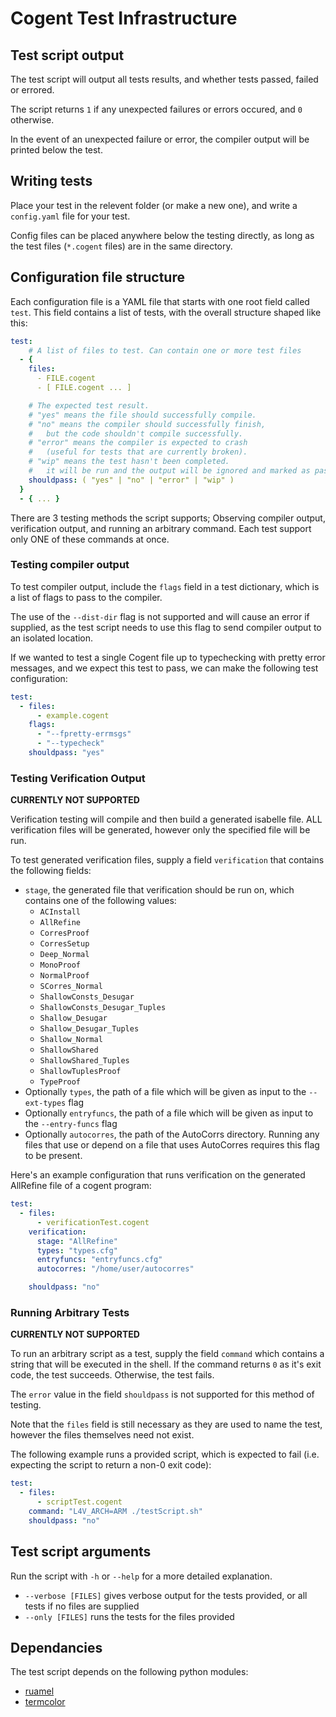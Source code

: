 # Cogent Test Infrastructure

## Test script output

The test script will output all tests results, and whether tests passed, failed or errored.

The script returns `1` if any unexpected failures or errors occured, and `0` otherwise.

In the event of an unexpected failure or error, the compiler output will be printed below the test.

## Writing tests

Place your test in the relevent folder (or make a new one), and write a `config.yaml` file for your test.

Config files can be placed anywhere below the testing directly, as long as the test files (`*.cogent` files) are in the same directory.

## Configuration file structure

Each configuration file is a YAML file that starts with one root field called `test`. This field contains a list of tests, with the overall structure shaped like this:

```yaml
test:
    # A list of files to test. Can contain one or more test files
  - { 
    files: 
      - FILE.cogent
      - [ FILE.cogent ... ]

    # The expected test result. 
    # "yes" means the file should successfully compile.
    # "no" means the compiler should successfully finish, 
    #   but the code shouldn't compile successfully.
    # "error" means the compiler is expected to crash 
    #   (useful for tests that are currently broken).
    # "wip" means the test hasn't been completed.
    #   it will be run and the output will be ignored and marked as passing
    shouldpass: ( "yes" | "no" | "error" | "wip" )
  }
  - { ... }
```

There are 3 testing methods the script supports; Observing compiler output, verification output, and running an arbitrary command. Each test support only ONE of these commands at once.

### Testing compiler output

To test compiler output, include the `flags` field in a test dictionary, which is a list of flags to pass to the compiler.

The use of the `--dist-dir` flag is not supported and will cause an error if supplied, as the test script needs to use this flag to send compiler output to an isolated location.

If we wanted to test a single Cogent file up to typechecking with pretty error messages, and we expect this test to pass, we can make the following test configuration:

```yaml
test:
  - files: 
      - example.cogent
    flags:
      - "--fpretty-errmsgs"
      - "--typecheck"
    shouldpass: "yes"
```

### Testing Verification Output

**CURRENTLY NOT SUPPORTED**

Verification testing will compile and then build a generated isabelle file. ALL verification files will be generated, however only the specified file will be run.

To test generated verification files, supply a field `verification` that contains the following fields:
* `stage`, the generated file that verification should be run on, which contains one of the following values:
  * `ACInstall`
  * `AllRefine`
  * `CorresProof`
  * `CorresSetup`
  * `Deep_Normal`
  * `MonoProof`
  * `NormalProof`
  * `SCorres_Normal`
  * `ShallowConsts_Desugar`
  * `ShallowConsts_Desugar_Tuples`
  * `Shallow_Desugar`
  * `Shallow_Desugar_Tuples`
  * `Shallow_Normal`
  * `ShallowShared`
  * `ShallowShared_Tuples`
  * `ShallowTuplesProof`
  * `TypeProof`
* Optionally `types`, the path of a file which will be given as input to the `--ext-types` flag
* Optionally `entryfuncs`, the path of a file which will be given as input to the `--entry-funcs` flag
* Optionally `autocorres`, the path of the AutoCorrs directory. Running any files that use or depend on a file that uses AutoCorres requires this flag to be present.

Here's an example configuration that runs verification on the generated AllRefine file of a cogent program:

```yaml
test:
  - files:
      - verificationTest.cogent
    verification: 
      stage: "AllRefine"
      types: "types.cfg"
      entryfuncs: "entryfuncs.cfg"
      autocorres: "/home/user/autocorres"

    shouldpass: "no"
```

### Running Arbitrary Tests

**CURRENTLY NOT SUPPORTED**

To run an arbitrary script as a test, supply the field `command` which contains a string
that will be executed in the shell. If the command returns `0` as it's exit code, the test
succeeds. Otherwise, the test fails.

The `error` value in the field `shouldpass` is not supported for this method of testing.

Note that the `files` field is still necessary as they are used to name the test, however the files themselves need not exist.

The following example runs a provided script, which is expected to fail (i.e. expecting the script to return a non-0 exit code):

```yaml
test:
  - files:
      - scriptTest.cogent
    command: "L4V_ARCH=ARM ./testScript.sh"
    shouldpass: "no"
```

## Test script arguments

Run the script with `-h` or `--help` for a more detailed explanation.

* `--verbose [FILES]` gives verbose output for the tests provided, or all tests if no files are supplied
* `--only [FILES]` runs the tests for the files provided

## Dependancies

The test script depends on the following python modules:
* [ruamel](https://yaml.readthedocs.io/en/latest/)
* [termcolor](https://pypi.org/project/termcolor/)